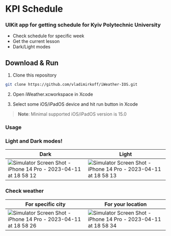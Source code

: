 # KPI Schedule

### UIKit app for getting schedule for Kyiv Polytechnic University

- Check schedule for specific week
- Get the current lesson
- Dark/Light modes


## Download & Run



1. Clone this repository

```bash
git clone https://github.com/vladimirkoff/iWeather-IOS.git
```



2. Open iWeather.xcworkspace in Xcode

3. Select some iOS/iPadOS device and hit run button in Xcode

> **Note**: Minimal supported iOS/iPadOS version is 15.0

###  Usage

###  Light and Dark modes!

| Dark  | Light |
| ------------- | ------------- | 
|![Simulator Screen Shot - iPhone 14 Pro - 2023-04-11 at 18 58 12](https://user-images.githubusercontent.com/115025494/231221194-17fadc5c-405c-4d21-b4ac-3c3ae0f0f2aa.png) |![Simulator Screen Shot - iPhone 14 Pro - 2023-04-11 at 18 58 13](https://user-images.githubusercontent.com/115025494/231221264-12862030-65a1-4228-8e73-12d936e2bf68.png)| 

###  Check weather

| For specific city | For your location |
| ------------- | ------------- |
|![Simulator Screen Shot - iPhone 14 Pro - 2023-04-11 at 18 58 26](https://user-images.githubusercontent.com/115025494/231221002-0c2e7447-1a7b-4302-8a94-f781cc8a04f9.png)| ![Simulator Screen Shot - iPhone 14 Pro - 2023-04-11 at 18 58 34](https://user-images.githubusercontent.com/115025494/231220868-05cd5147-b30e-4ac8-b0fe-c4b6dd25f599.png)| 



